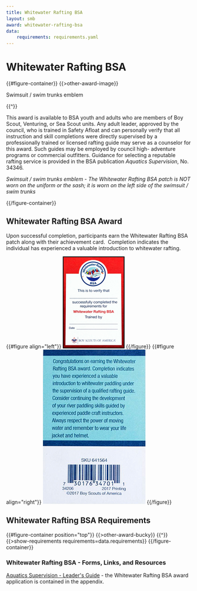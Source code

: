 ```yaml
---
title: Whitewater Rafting BSA
layout: smb
award: whitewater-rafting-bsa
data:
    requirements: requirements.yaml
---
```


# Whitewater Rafting BSA

{{#figure-container}}
{{>other-award-image}}
<p>Swimsuit / swim trunks emblem</p>
{{^}}

This award is available to BSA youth and adults who are members of Boy Scout, Venturing, or Sea Scout units. Any adult leader, approved by the council, who is trained in Safety Afloat and can personally verify that all instruction and skill completions were directly supervised by a professionally trained or licensed rafting guide may serve as a counselor for this award. Such guides may be employed by council high- adventure programs or commercial outfitters. Guidance for selecting a reputable rafting service is provided in the BSA publication *Aquatics Supervision*, No. 34346.

*Swimsuit / swim trunks emblem - The Whitewater Rafting BSA patch is NOT worn on the uniform or the sash; it is worn on the left side of the swimsuit / swim trunks*

{{/figure-container}}

## Whitewater Rafting BSA Award

Upon successful completion, participants earn the Whitewater Rafting BSA patch along with their achievement card.  Completion indicates the individual has experienced a valuable introduction to whitewater rafting.

{{#figure align="left"}}
<img src="whitewater-rafting-bsa-card-front.jpg" class="W(100%) H(a)" />
{{/figure}}
{{#figure align="right"}}
<img src="whitewater-rafting-bsa-card-back.jpg" class="W(100%) H(a)" />
{{/figure}}

## Whitewater Rafting BSA Requirements

{{#figure-container position="top"}}
{{>other-award-bucky}}
{{^}}
{{>show-requirements requirements=data.requirements}}
{{/figure-container}}

### Whitewater Rafting BSA - Forms, Links, and Resources

[Aquatics Supervision - Leader's Guide](../aquatics-guide.pdf) - the Whitewater Rafting BSA award application is contained in the appendix.
